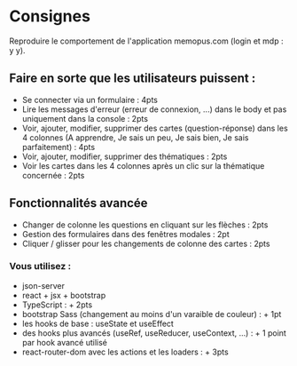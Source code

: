 # Consignes

Reproduire le comportement de l'application memopus.com (login et mdp :  y y). 

## Faire en sorte que les utilisateurs puissent : 

- Se connecter via un formulaire : 4pts 
- Lire les messages d'erreur (erreur de connexion, ...)  dans le body et pas uniquement dans la console : 2pts 
- Voir, ajouter, modifier, supprimer des cartes (question-réponse) dans les 4 colonnes (A apprendre, Je sais un peu, Je sais bien, Je sais parfaitement) : 4pts 
- Voir, ajouter, modifier, supprimer des thématiques : 2pts 
- Voir les cartes dans les 4 colonnes après un clic sur la thématique concernée : 2pts 
 
## Fonctionnalités avancée 

- Changer de colonne les questions en cliquant sur les flèches : 2pts 
- Gestion des formulaires dans des fenêtres modales : 2pt 
- Cliquer / glisser pour les changements de colonne des cartes : 2pts 

### Vous utilisez : 

- json-server  
- react + jsx + bootstrap 
- TypeScript : + 2pts
- bootstrap Sass (changement au moins d'un varaible de couleur) : + 1pt
- les hooks de base : useState et useEffect 
- des hooks plus avancés (useRef, useReducer, useContext, ...) : + 1 point par hook avancé utilisé 
- react-router-dom avec les actions et les loaders : + 3pts

